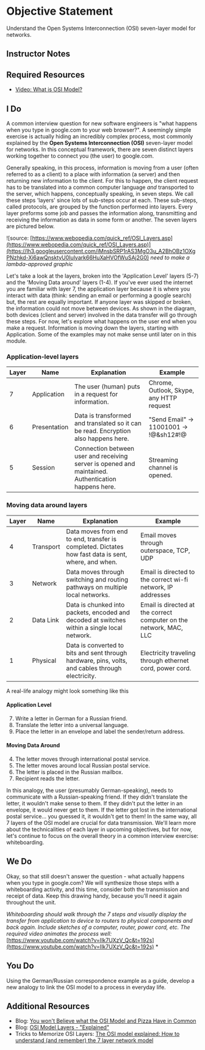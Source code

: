# Objective Statement

Understand the Open Systems Interconnection (OSI) seven-layer model for networks.
  
## Instructor Notes

## Required Resources

- [Video: What is OSI Model?]([https://www.youtube.com/watch?v=Ilk7UXzV_Qc](https://www.youtube.com/watch?v=Ilk7UXzV_Qc))

## I Do

 A common interview question for new software engineers is "what happens when you type in google.com to your web browser?". A seemingly simple exercise is actually hiding an incredibly complex process, most commonly explained by the **Open Systems Interconnection (OSI)** seven-layer model for networks. In this conceptual framework, there are seven distinct layers working together to connect you (the user) to google.com. 

Generally speaking, in this process, information is moving from a user (often referred to as a client) to a place with information (a server) and then returning new information to the client. For this to happen, the client request has to be translated into a common computer language *and* transported to the server, which happens, conceptually speaking, in seven steps. We call these steps 'layers' since lots of sub-steps occur at each.  These sub-steps, called protocols, are grouped by the function performed into layers. Every layer preforms some job and passes the information along, transmitting and receiving the information as data in some form or another. The seven layers are pictured below.

![source: [https://www.webopedia.com/quick_ref/OSI_Layers.asp](https://www.webopedia.com/quick_ref/OSI_Layers.asp)](https://lh3.googleusercontent.com/iMnsbSRP1rAS3MgO3u_A2BhOBz1OXgPNzhkd-Xi6awQnsktyU0Iulyark66HuXaHVOfWuSAj2G0) *need to make a lambda-approved graphic*

Let's take a look at the layers, broken into the 'Application Level' layers (5-7) and the 'Moving Data around' layers (1-4). If you've ever used the internet you are familiar with layer 7, the application layer because it is where you interact with data (think: sending an email or performing a google search) but, the rest are equally important. If anyone layer was skipped or broken, the information could not move between devices. As shown in the diagram, both devices (client and server) involved in the data transfer will go through these steps. For now, let's explore what happens on the user end when you make a request. Information is moving down the layers, starting with Application.  Some of the examples may not make sense until later on in this module.

### Application-level layers

| Layer| Name | Explanation |Example|
|--|--|--|--|
| 7 |Application |The user (human) puts in a request for information. | Chrome, Outlook, Skype, any HTTP request |
|6|Presentation|Data is transformed and translated so it can be read. Encryption also happens here. |"Send Email" -> 11001001 -> !@&sh12#!@|
| 5 |Session|Connection between user and receiving server is opened and maintained. Authentication happens here. | Streaming channel is opened. |

### Moving data around layers

| Layer| Name | Explanation |Example|
|--|--|--|--|
| 4 |Transport|Data moves from end to end, transfer is completed. Dictates how fast data is sent, where, and when. |Email moves through outerspace, TCP, UDP |
| 3 |Network|Data moves through switching and routing pathways on multiple local networks. | Email is directed to the correct wi-fi network, IP addresses |
| 2 |Data Link| Data is chunked into packets, encoded and decoded at switches within a single local network. | Email is directed at the correct computer on the network, MAC, LLC |
| 1 |Physical  |Data is converted to bits and sent through hardware, pins, volts, and cables through electricity.  | Electricity traveling through ethernet cord, power cord.  |

A real-life analogy might look something like this

#### Application Level

7. Write a letter in German for a Russian friend.
6. Translate the letter into a universal language.
5. Place the letter in an envelope and label the sender/return address.

#### Moving Data Around

4. The letter moves through international postal service.
3. The letter moves around local Russian postal service.
2. The letter is placed in the Russian mailbox.  
1. Recipient reads the letter.  

In this analogy, the user (presumably German-speaking), needs to communicate with a Russian-speaking friend. If they didn't translate the letter, it wouldn't make sense to them. If they didn't put the letter in an envelope, it would never get to them. If the letter got lost in the international postal service... you guessed it, it wouldn't get to them! In the same way, all 7 layers of the OSI model are crucial for data transmission. We'll learn more about the technicalities of each layer in upcoming objectives, but for now, let's continue to focus on the overall theory in a common interview exercise: whiteboarding.

## We Do

Okay, so that still doesn't answer the question - what actually happens when you type in google.com? We will synthesize those steps with a whiteboarding activity, and this time, consider both the transmission and receipt of data. Keep this drawing handy, because you'll need it again throughout the unit.

  *Whiteboarding should walk through the 7 steps and visually display the transfer from application to device to routers to physical components and back again. Include sketches of a computer, router, power cord, etc.
The required video animates the process well:*[https://www.youtube.com/watch?v=Ilk7UXzV_Qc&t=192s](https://www.youtube.com/watch?v=Ilk7UXzV_Qc&t=192s) *

## You Do

Using the German/Russian correspondence example as a guide, develop a new analogy to link the OSI model to a process in everyday life.

## Additional Resources

- Blog: [You won't Believe what the OSI Model and Pizza Have in Common](https://www.versatek.com/blog/you-wont-believe-what-the-osi-model-and-pizza-have-in-common/)
- Blog: [OSI Model Layers - "Explained"](https://medium.com/learn-with-the-lean-programmer/osi-model-layers-explained-ee1d43058c1f)
- Tricks to Memorize OSI Layers: [The OSI model explained: How to understand (and remember) the 7 layer network model](https://www.networkworld.com/article/3239677/the-osi-model-explained-how-to-understand-and-remember-the-7-layer-network-model.html)